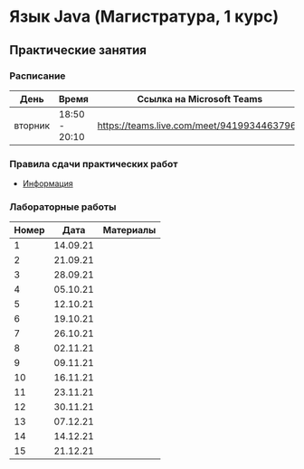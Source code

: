 # Язык Java (Магистратура, 1 курс)

## Практические занятия

### Расписание

| День        | Время         | Ссылка на Microsoft Teams                  |
| ----------- | ------------- | ------------------------------------------ |
| вторник     | 18:50 - 20:10 | https://teams.live.com/meet/94199344637961 |

### Правила сдачи практических работ

* [Информация](https://github.com/perevos/java-master/wiki/%D0%A1%D0%B4%D0%B0%D1%87%D0%B0-%D0%B8%D0%BD%D0%B4%D0%B8%D0%B2%D0%B8%D0%B4%D1%83%D0%B0%D0%BB%D1%8C%D0%BD%D1%8B%D1%85-%D0%BF%D1%80%D0%B0%D0%BA%D1%82%D0%B8%D1%87%D0%B5%D1%81%D0%BA%D0%B8%D1%85-%D1%80%D0%B0%D0%B1%D0%BE%D1%82)

### Лабораторные работы

| Номер | Дата     | Материалы |
| ----- | -------- | --------- |
| 1     | 14.09.21 |           |
| 2     | 21.09.21 |           |
| 3     | 28.09.21 |           |
| 4     | 05.10.21 |           |
| 5     | 12.10.21 |           |
| 6     | 19.10.21 |           |
| 7     | 26.10.21 |           |
| 8     | 02.11.21 |           |
| 9     | 09.11.21 |           |
| 10    | 16.11.21 |           |
| 11    | 23.11.21 |           |
| 12    | 30.11.21 |           |
| 13    | 07.12.21 |           |
| 14    | 14.12.21 |           |
| 15    | 21.12.21 |           |
